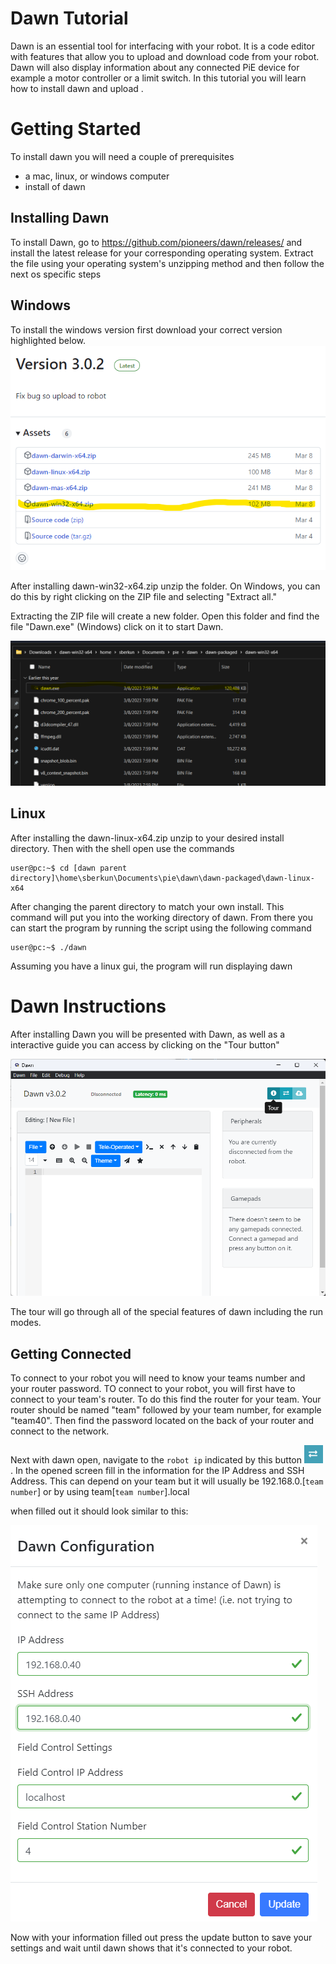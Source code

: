 # Dawn Tutorial

Dawn is an essential tool for interfacing with your robot. It is a code editor with features that allow you to upload and download code from your robot. Dawn will also display information about any connected PiE device for example a motor controller or a limit switch. In this tutorial you will learn how to install dawn and upload .

# Getting Started

To install dawn you will need a couple of prerequisites
- a mac, linux, or windows computer
- install of dawn

## Installing Dawn

To install Dawn, go to https://github.com/pioneers/dawn/releases/ and install the latest release for your corresponding operating system. Extract the file using your operating system's unzipping method and then follow the next os specific steps

## Windows
To install the windows version first download your correct version highlighted below.
![Alt text](image-3.png)

After installing dawn-win32-x64.zip unzip the folder. On Windows, you can do this by right clicking on the ZIP file and selecting "Extract all."

Extracting the ZIP file will create a new folder. Open this folder and find the file "Dawn.exe" (Windows) click on it to start Dawn.

![Dawn.exe](dawn.png)

## Linux

After installing the dawn-linux-x64.zip unzip to your desired install directory. Then with the shell open use the commands

```console
user@pc:~$ cd [dawn parent directory]\home\sberkun\Documents\pie\dawn\dawn-packaged\dawn-linux-x64
```

After changing the parent directory to match your own install. This command will put you into the working directory of dawn. From there you can start the program by running the script using the following command

```console
user@pc:~$ ./dawn
```

Assuming you have a linux gui, the program will run displaying dawn
# Dawn Instructions

After installing Dawn you will be presented with Dawn, as well as a interactive guide you can access by clicking on the "Tour button"

![Dawn Starting guide](image-1.png)

The tour will go through all of the special features of dawn including the run modes. 

## Getting Connected

To connect to your robot you will need to know your teams number and your router password. TO connect to your robot, you will first have to connect to your team's router. To do this find the router for your team. Your router should be named "team" followed by your team number, for example "team40". Then find the password located on the back of your router and connect to the network.

Next with dawn open, navigate to the `robot ip` indicated by this button ![robot ip button](image-2.png). In the opened screen fill in the information for the IP Address and SSH Address. This can depend on your team but it will usually be 192.168.0.[`team number`] or by using team[`team number`].local

when filled out it should look similar to this:

![filled out dawn configuration](image.png)

Now with your information filled out press the update button to save your settings and wait until dawn shows that it's connected to your robot.